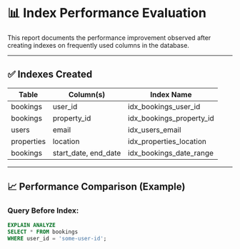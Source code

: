 # 📊 Index Performance Evaluation

This report documents the performance improvement observed after creating indexes on frequently used columns in the database.

---

## ✅ Indexes Created

| Table      | Column(s)                | Index Name                   |
|------------|--------------------------|------------------------------|
| bookings   | user_id                  | idx_bookings_user_id         |
| bookings   | property_id              | idx_bookings_property_id     |
| users      | email                    | idx_users_email              |
| properties | location                 | idx_properties_location      |
| bookings   | start_date, end_date     | idx_bookings_date_range      |

---

## 📈 Performance Comparison (Example)

### Query Before Index:

```sql
EXPLAIN ANALYZE
SELECT * FROM bookings
WHERE user_id = 'some-user-id';
